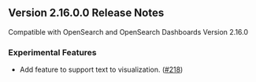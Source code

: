 ## Version 2.16.0.0 Release Notes

Compatible with OpenSearch and OpenSearch Dashboards Version 2.16.0

### Experimental Features

- Add feature to support text to visualization. ([#218](https://github.com/opensearch-project/dashboards-assistant/pull/218))